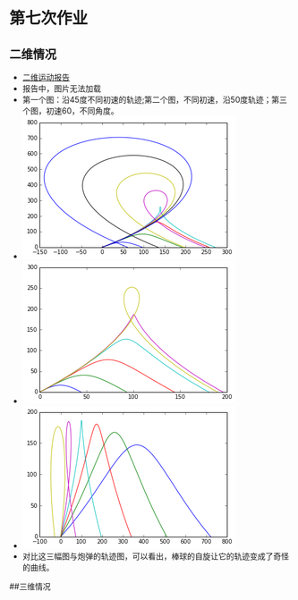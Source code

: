 # 第七次作业
## 二维情况
 - [二维运动报告](https://www.zybuluo.com/2013301020064/note/387352)
 - 报告中，图片无法加载
 - 第一个图：沿45度不同初速的轨迹;第二个图，不同初速，沿50度轨迹；第三个图，初速60，不同角度。
 - ![](https://github.com/dHSk/computationalphysics_N2013301020064/blob/master/homework/7th/bassball.png)
 - ![](https://github.com/dHSk/computationalphysics_N2013301020064/blob/master/homework/7th/bassball_v.png)
 - ![](https://github.com/dHSk/computationalphysics_N2013301020064/blob/master/homework/7th/bassball_angle.png)
 - 对比这三幅图与炮弹的轨迹图，可以看出，棒球的自旋让它的轨迹变成了奇怪的曲线。
 
##三维情况

